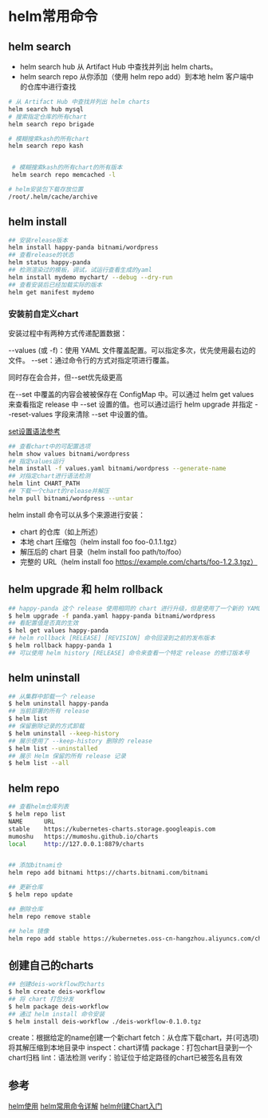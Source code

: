 # helm常用命令

## helm search

- helm search hub 从 Artifact Hub 中查找并列出 helm charts。
- helm search repo 从你添加（使用 helm repo add）到本地 helm 客户端中的仓库中进行查找

```bash
# 从 Artifact Hub 中查找并列出 helm charts
helm search hub mysql
# 搜索指定仓库的所有chart
helm search repo brigade

# 模糊搜索kash的所有chart
helm search repo kash


 # 模糊搜索kash的所有chart的所有版本
 helm search repo memcached -l 

# helm安装包下载存放位置
/root/.helm/cache/archive
```

## helm install

```bash
## 安装release版本
helm install happy-panda bitnami/wordpress
## 查看release的状态
helm status happy-panda
## 检测渲染过的模板，调试，试运行查看生成的yaml
helm install mydemo mychart/ --debug --dry-run
## 查看安装后已经加载实际的版本
helm get manifest mydemo
```

### 安装前自定义chart

安装过程中有两种方式传递配置数据：

--values (或 -f)：使用 YAML 文件覆盖配置。可以指定多次，优先使用最右边的文件。
--set：通过命令行的方式对指定项进行覆盖。

同时存在会合并，但--set优先级更高

在--set 中覆盖的内容会被被保存在 ConfigMap 中。可以通过 helm get values <release-name> 来查看指定 release 中 --set 设置的值。也可以通过运行 helm upgrade 并指定 --reset-values 字段来清除 --set 中设置的值。

[set设置语法参考](https://helm.sh/zh/docs/intro/using_helm/)

```bash
## 查看chart中的可配置选项
helm show values bitnami/wordpress
## 指定values运行
helm install -f values.yaml bitnami/wordpress --generate-name
## 对指定chart进行语法检测
helm lint CHART_PATH
## 下载一个chart的release并解压
helm pull bitnami/wordpress --untar
```

helm install 命令可以从多个来源进行安装：

- chart 的仓库（如上所述）
- 本地 chart 压缩包（helm install foo foo-0.1.1.tgz）
- 解压后的 chart 目录（helm install foo path/to/foo）
- 完整的 URL（helm install foo https://example.com/charts/foo-1.2.3.tgz）

## helm upgrade 和 helm rollback

```bash
## happy-panda 这个 release 使用相同的 chart 进行升级，但是使用了一个新的 YAML 文件
$ helm upgrade -f panda.yaml happy-panda bitnami/wordpress
## 看配置值是否真的生效
$ hel get values happy-panda
## helm rollback [RELEASE] [REVISION] 命令回滚到之前的发布版本
$ helm rollback happy-panda 1
## 可以使用 helm history [RELEASE] 命令来查看一个特定 release 的修订版本号
```

## helm uninstall

```bash
## 从集群中卸载一个 release
$ helm uninstall happy-panda
## 当前部署的所有 release
$ helm list
## 保留删除记录的方式卸载
$ helm uninstall --keep-history
## 展示使用了 --keep-history 删除的 release
$ helm list --uninstalled
## 展示 Helm 保留的所有 release 记录
$ helm list --all
```

## helm repo

```bash
## 查看helm仓库列表
$ helm repo list
NAME      URL
stable    https://kubernetes-charts.storage.googleapis.com
mumoshu   https://mumoshu.github.io/charts
local     http://127.0.0.1:8879/charts


## 添加bitnami仓
helm repo add bitnami https://charts.bitnami.com/bitnami

## 更新仓库
$ helm repo update

## 删除仓库
helm repo remove stable

## helm 镜像
helm repo add stable https://kubernetes.oss-cn-hangzhou.aliyuncs.com/charts

```

## 创建自己的charts

```bash
## 创建deis-workflow的charts
$ helm create deis-workflow
## 将 chart 打包分发
$ helm package deis-workflow
## 通过 helm install 命令安装
$ helm install deis-workflow ./deis-workflow-0.1.0.tgz
```

create：根据给定的name创建一个新chart
fetch：从仓库下载chart，并(可选项)将其解压缩到本地目录中
inspect：chart详情
package：打包chart目录到一个chart归档
lint：语法检测
verify：验证位于给定路径的chart已被签名且有效

## 参考

[helm使用](https://cloud.tencent.com/developer/article/1764065)
[helm常用命令详解](https://zhuanlan.zhihu.com/p/104234010)
[helm创建Chart入门](https://helm.sh/zh/docs/chart_template_guide/getting_started/)
